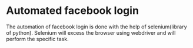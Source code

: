 # Automated facebook login

The automation of facebook login is done with the help of selenium(library of python). Selenium will excess the browser using webdriver and will perform the specific task.
